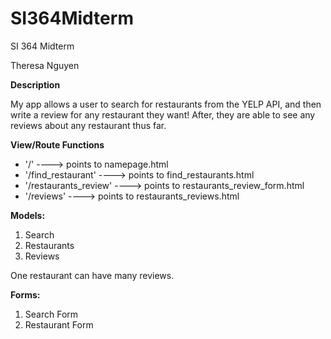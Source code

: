 # SI364Midterm

SI 364 Midterm

Theresa Nguyen

**Description**

My app allows a user to search for restaurants from the YELP API, and then write a review for any restaurant they want! After, they are able to see any reviews about any restaurant thus far. 

**View/Route Functions**
* '/' ----> points to namepage.html
* '/find_restaurant' ----> points to find_restaurants.html
* '/restaurants_review' ----> points to restaurants_review_form.html
* '/reviews' ----> points to restaurants_reviews.html

**Models:**
1. Search
2. Restaurants
3. Reviews

One restaurant can have many reviews. 

**Forms:**
1. Search Form
2. Restaurant Form
